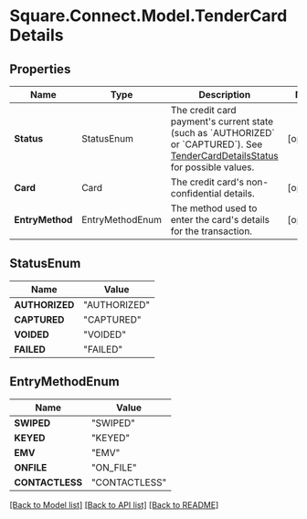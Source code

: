 # Square.Connect.Model.TenderCardDetails
## Properties

Name | Type | Description | Notes
------------ | ------------- | ------------- | -------------
**Status** | StatusEnum | The credit card payment&#39;s current state (such as &#x60;AUTHORIZED&#x60; or &#x60;CAPTURED&#x60;). See [TenderCardDetailsStatus](#type-tendercarddetailsstatus) for possible values. | [optional] 
**Card** | Card | The credit card&#39;s non-confidential details. | [optional] 
**EntryMethod** | EntryMethodEnum | The method used to enter the card&#39;s details for the transaction. | [optional] 


## StatusEnum

Name | Value
------------ | -------------
**AUTHORIZED** | "AUTHORIZED"
**CAPTURED** | "CAPTURED"
**VOIDED** | "VOIDED"
**FAILED** | "FAILED"


## EntryMethodEnum

Name | Value
------------ | -------------
**SWIPED** | "SWIPED"
**KEYED** | "KEYED"
**EMV** | "EMV"
**ONFILE** | "ON_FILE"
**CONTACTLESS** | "CONTACTLESS"



[[Back to Model list]](../README.md#documentation-for-models) [[Back to API list]](../README.md#documentation-for-api-endpoints) [[Back to README]](../README.md)

